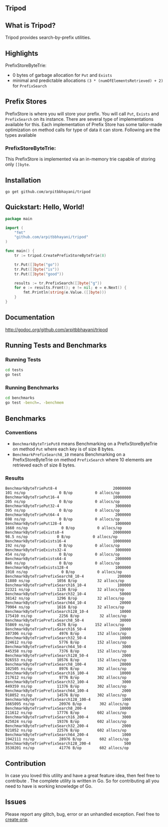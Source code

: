 Tripod
---
## What is Tripod?
Tripod provides search-by-prefix utilities.

## Highlights
PrefixStoreByteTrie:
 - 0 bytes of garbage allocation for `Put` and `Exists`
 - minimal and predictable allocations `(3 * (numOfElementsRetrieved) + 2)` for
   `PrefixSearch`

## Prefix Stores
PrefixStore is where you will store your prefix. You will call `Put`, `Exists`
and `PrefixSearch` on its instance. There are several type of implementations
available for this. Each implementation of Prefix Store has some tailor-made
optimization on method calls for type of data it can store. Following are the
types available

### PrefixStoreByteTrie:
This PrefixStore is implemented via an in-memory trie capable of storing only
`[]byte`.

## Installation
```
go get github.com/arpitbbhayani/tripod
```

## Quickstart: Hello, World!
```go
package main

import (
	"fmt"
	"github.com/arpitbbhayani/tripod"
)

func main() {
	tr := tripod.CreatePrefixStoreByteTrie(8)

	tr.Put([]byte("go"))
	tr.Put([]byte("is"))
	tr.Put([]byte("good"))

	results := tr.PrefixSearch([]byte("g"))
	for e := results.Front(); e != nil; e = e.Next() {
		fmt.Println(string(e.Value.([]byte)))
	}
}
```

## Documentation
http://godoc.org/github.com/arpitbbhayani/tripod

## Running Tests and Benchmarks

### Running Tests
```bash
cd tests
go test
```

### Running Benchmarks
```bash
cd benchmarks
go test -bench=. -benchmem
```

## Benchmarks

### Conventions
 - `BenchmarkByteTriePut8` means Benchmarking on a PrefixStoreByteTrie on
    method `Put` where each key is of size 8 bytes.
 - `BenchmarkPrefixSearch8_10` means Benchmarking on a PrefixStoreByteTrie on
    method `PrefixSearch` where 10 elements are retrieved each of size 8 bytes.

### Results
```
BenchmarkByteTriePut8-4                         20000000               101 ns/op               0 B/op          0 allocs/op
BenchmarkByteTriePut16-4                        10000000               205 ns/op               0 B/op          0 allocs/op
BenchmarkByteTriePut32-4                         3000000               395 ns/op               0 B/op          0 allocs/op
BenchmarkByteTriePut64-4                         2000000               698 ns/op               0 B/op          0 allocs/op
BenchmarkByteTriePut128-4                        1000000              1660 ns/op               0 B/op          0 allocs/op
BenchmarkByteTrieExists8-4                      20000000                98.5 ns/op             0 B/op          0 allocs/op
BenchmarkByteTrieExists16-4                     10000000               192 ns/op               0 B/op          0 allocs/op
BenchmarkByteTrieExists32-4                      3000000               454 ns/op               0 B/op          0 allocs/op
BenchmarkByteTrieExists64-4                      2000000               846 ns/op               0 B/op          0 allocs/op
BenchmarkByteTrieExists128-4                     1000000              1910 ns/op               0 B/op          0 allocs/op
BenchmarkByteTriePrefixSearch8_10-4               200000             11880 ns/op            1056 B/op         32 allocs/op
BenchmarkByteTriePrefixSearch16_10-4              100000             22321 ns/op            1136 B/op         32 allocs/op
BenchmarkByteTriePrefixSearch32_10-4               50000             38142 ns/op            1296 B/op         32 allocs/op
BenchmarkByteTriePrefixSearch64_10-4               20000             79904 ns/op            1616 B/op         32 allocs/op
BenchmarkByteTriePrefixSearch128_10-4              10000            175410 ns/op            2256 B/op         32 allocs/op
BenchmarkByteTriePrefixSearch8_50-4                30000             55869 ns/op            4576 B/op        152 allocs/op
BenchmarkByteTriePrefixSearch16_50-4               20000            107306 ns/op            4976 B/op        152 allocs/op
BenchmarkByteTriePrefixSearch32_50-4               10000            224612 ns/op            5776 B/op        152 allocs/op
BenchmarkByteTriePrefixSearch64_50-4                3000            445358 ns/op            7376 B/op        152 allocs/op
BenchmarkByteTriePrefixSearch128_50-4               2000            926553 ns/op           10576 B/op        152 allocs/op
BenchmarkByteTriePrefixSearch8_100-4               20000            102505 ns/op            8976 B/op        302 allocs/op
BenchmarkByteTriePrefixSearch16_100-4              10000            217612 ns/op            9776 B/op        302 allocs/op
BenchmarkByteTriePrefixSearch32_100-4               3000            449359 ns/op           11376 B/op        302 allocs/op
BenchmarkByteTriePrefixSearch64_100-4               2000            918052 ns/op           14576 B/op        302 allocs/op
BenchmarkByteTriePrefixSearch128_100-4              1000           1665095 ns/op           20976 B/op        302 allocs/op
BenchmarkByteTriePrefixSearch8_200-4               10000            211612 ns/op           17776 B/op        602 allocs/op
BenchmarkByteTriePrefixSearch16_200-4               3000            425024 ns/op           19376 B/op        602 allocs/op
BenchmarkByteTriePrefixSearch32_200-4               2000            921052 ns/op           22576 B/op        602 allocs/op
BenchmarkByteTriePrefixSearch64_200-4               1000           1942111 ns/op           28976 B/op        602 allocs/op
BenchmarkByteTriePrefixSearch128_200-4               500           3530201 ns/op           41776 B/op        602 allocs/op
```

## Contribution
In case you loved this utility and have a great feature idea, then feel free to
contribute . The complete utility is written in Go. So for contributing all you
need to have is working knowledge of Go.

## Issues
Please report any glitch, bug, error or an unhandled exception. Feel free
to [create one](https://github.com/arpitbbhayani/tripod/issues/new).
